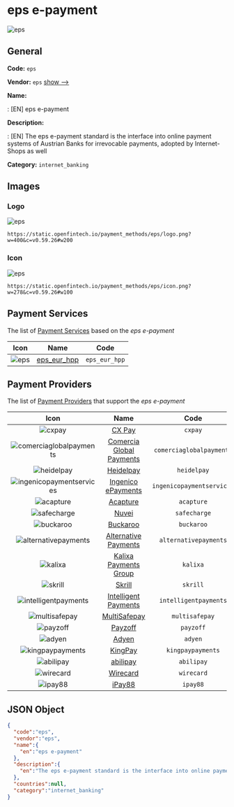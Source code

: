 
# eps e-payment 
![eps](https://static.openfintech.io/payment_methods/eps/logo.png?w=400&c=v0.59.26#w200)  

## General 
**Code:** `eps` 
 
**Vendor:** `eps` [show -->](/vendors/eps/) 
 
**Name:** 
 
:	[EN] eps e-payment 
 
**Description:** 
 
: [EN] The eps e-payment standard is the interface into online payment systems of Austrian Banks for irrevocable payments, adopted by Internet-Shops as well 
 
**Category:** `internet_banking` 
 

## Images 

### Logo 
![eps](https://static.openfintech.io/payment_methods/eps/logo.png?w=400&c=v0.59.26#w200)  

```
https://static.openfintech.io/payment_methods/eps/logo.png?w=400&c=v0.59.26#w200
```  

### Icon 
![eps](https://static.openfintech.io/payment_methods/eps/icon.png?w=278&c=v0.59.26#w100)  

```
https://static.openfintech.io/payment_methods/eps/icon.png?w=278&c=v0.59.26#w100
```  

## Payment Services 
 
The list of [Payment Services](/payment-services/) based on the _eps e-payment_ 

|Icon|Name|Code| 
|:---:|:---:|:---:| 
|![eps](https://static.openfintech.io/payment_methods/eps/icon.png?w=278&c=v0.59.26#w100) |[eps_eur_hpp](/payment-services/eps_eur_hpp/)|`eps_eur_hpp`| 
 

## Payment Providers 
 
The list of [Payment Providers](/payment-providers/) that support the _eps e-payment_ 

|Icon|Name|Code| 
|:---:|:---:|:---:| 
|![cxpay](https://static.openfintech.io/payment_providers/cxpay/icon.png?w=278&c=v0.59.26#w100) |[CX Pay](/payment-providers/cxpay/)|`cxpay`| 
|![comerciaglobalpayments](https://static.openfintech.io/payment_providers/comerciaglobalpayments/icon.png?w=278&c=v0.59.26#w100) |[Comercia Global Payments](/payment-providers/comerciaglobalpayments/)|`comerciaglobalpayments`| 
|![heidelpay](https://static.openfintech.io/payment_providers/heidelpay/icon.png?w=278&c=v0.59.26#w100) |[Heidelpay](/payment-providers/heidelpay/)|`heidelpay`| 
|![ingenicopaymentservices](https://static.openfintech.io/payment_providers/ingenicopaymentservices/icon.png?w=278&c=v0.59.26#w100) |[Ingenico ePayments](/payment-providers/ingenicopaymentservices/)|`ingenicopaymentservices`| 
|![acapture](https://static.openfintech.io/payment_providers/acapture/icon.png?w=278&c=v0.59.26#w100) |[Acapture](/payment-providers/acapture/)|`acapture`| 
|![safecharge](https://static.openfintech.io/payment_providers/safecharge/icon.svg?w=278&c=v0.59.26#w100) |[Nuvei](/payment-providers/safecharge/)|`safecharge`| 
|![buckaroo](https://static.openfintech.io/payment_providers/buckaroo/icon.png?w=278&c=v0.59.26#w100) |[Buckaroo](/payment-providers/buckaroo/)|`buckaroo`| 
|![alternativepayments](https://static.openfintech.io/payment_providers/alternativepayments/icon.png?w=278&c=v0.59.26#w100) |[Alternative Payments](/payment-providers/alternativepayments/)|`alternativepayments`| 
|![kalixa](https://static.openfintech.io/payment_providers/kalixa/icon.png?w=278&c=v0.59.26#w100) |[Kalixa Payments Group](/payment-providers/kalixa/)|`kalixa`| 
|![skrill](https://static.openfintech.io/payment_providers/skrill/icon.svg?w=278&c=v0.59.26#w100) |[Skrill](/payment-providers/skrill/)|`skrill`| 
|![intelligentpayments](https://static.openfintech.io/payment_providers/intelligentpayments/icon.png?w=278&c=v0.59.26#w100) |[Intelligent Payments](/payment-providers/intelligentpayments/)|`intelligentpayments`| 
|![multisafepay](https://static.openfintech.io/payment_providers/multisafepay/icon.png?w=278&c=v0.59.26#w100) |[MultiSafepay](/payment-providers/multisafepay/)|`multisafepay`| 
|![payzoff](https://static.openfintech.io/payment_providers/payzoff/icon.png?w=278&c=v0.59.26#w100) |[Payzoff](/payment-providers/payzoff/)|`payzoff`| 
|![adyen](https://static.openfintech.io/payment_providers/adyen/icon.svg?w=278&c=v0.59.26#w100) |[Adyen](/payment-providers/adyen/)|`adyen`| 
|![kingpaypayments](https://static.openfintech.io/payment_providers/kingpaypayments/icon.png?w=278&c=v0.59.26#w100) |[KingPay](/payment-providers/kingpaypayments/)|`kingpaypayments`| 
|![abilipay](https://static.openfintech.io/payment_providers/abilipay/icon.png?w=278&c=v0.59.26#w100) |[abilipay](/payment-providers/abilipay/)|`abilipay`| 
|![wirecard](https://static.openfintech.io/payment_providers/wirecard/icon.svg?w=278&c=v0.59.26#w100) |[Wirecard](/payment-providers/wirecard/)|`wirecard`| 
|![ipay88](https://static.openfintech.io/payment_providers/ipay88/icon.png?w=278&c=v0.59.26#w100) |[iPay88](/payment-providers/ipay88/)|`ipay88`| 
 

## JSON Object 

```json
{
  "code":"eps",
  "vendor":"eps",
  "name":{
    "en":"eps e-payment"
  },
  "description":{
    "en":"The eps e-payment standard is the interface into online payment systems of Austrian Banks for irrevocable payments, adopted by Internet-Shops as well"
  },
  "countries":null,
  "category":"internet_banking"
}
```  
